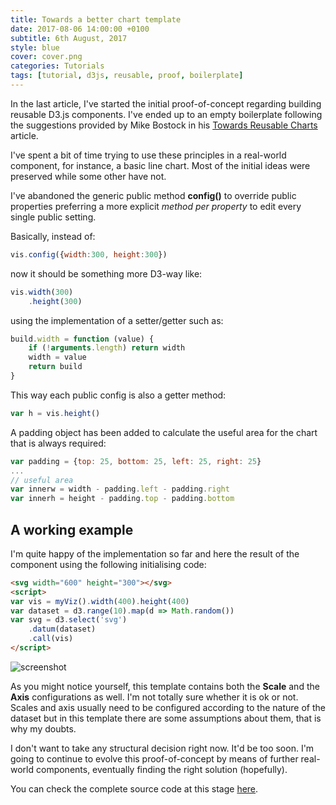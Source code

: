 ```yaml
---
title: Towards a better chart template
date: 2017-08-06 14:00:00 +0100
subtitle: 6th August, 2017
style: blue
cover: cover.png
categories: Tutorials
tags: [tutorial, d3js, reusable, proof, boilerplate]
---
```


In the last article, I've started the initial proof-of-concept regarding building reusable D3.js components. I've ended up to an empty boilerplate following the suggestions provided by Mike Bostock in his [Towards Reusable Charts](https://bost.ocks.org/mike/chart/) article.

I've spent a bit of time trying to use these principles in a real-world component, for instance, a basic line chart. Most of the initial ideas were preserved while some other have not.

I've abandoned the generic public method **config()** to override public properties preferring a more explicit *method per property* to edit every single public setting.

Basically, instead of:

```javascript
vis.config({width:300, height:300})
```

now it should be something more D3-way like:

```javascript
vis.width(300)
	.height(300)
```

using the implementation of a setter/getter such as:

```javascript
build.width = function (value) {
	if (!arguments.length) return width
	width = value
	return build
}
```

This way each public config is also a getter method:

```javascript
var h = vis.height()
```

A padding object has been added to calculate the useful area for the chart that is always required: 

```javascript
var padding = {top: 25, bottom: 25, left: 25, right: 25}
...
// useful area
var innerw = width - padding.left - padding.right
var innerh = height - padding.top - padding.bottom
```

## A working example

I'm quite happy of the implementation so far and here the result of the component using the following initialising code:

```html
<svg width="600" height="300"></svg>
<script>
var vis = myViz().width(400).height(400)
var dataset = d3.range(10).map(d => Math.random())
var svg = d3.select('svg')
	.datum(dataset)
	.call(vis)
</script>
```

![screenshot](/assets/blog/towards-a-better-chart-template/screenshot.png)

As you might notice yourself, this template contains both the **Scale** and the **Axis** configurations as well. I'm not totally sure whether it is ok or not.  
Scales and axis usually need to be configured according to the nature of the dataset but in this template there are some assumptions about them, that is why my doubts.

I don't want to take any structural decision right now. It'd be too soon. I'm going to continue to evolve this proof-of-concept by means of further real-world components, eventually finding the right solution (hopefully).

You can check the complete source code at this stage [here](https://github.com/fabiofranchino/towards-a-better-chart-template).